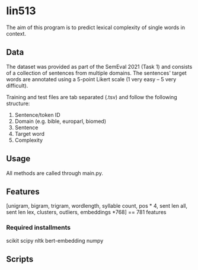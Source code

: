 # lin513

The aim of this program is to predict lexical complexity of single words in context.

## Data
The dataset was provided as part of the SemEval 2021 (Task 1) and consists of a collection
of sentences from multiple domains. The sentences' target words are annotated using a 5-point Likert scale (1 very easy – 5 very difficult). 

Training and test files are tab separated (.tsv) and follow the following structure:
1. Sentence/token ID
2. Domain (e.g. bible, europarl, biomed)
3. Sentence
4. Target word
5. Complexity

## Usage

All methods are called through main.py. 

## Features

\[unigram, bigram, trigram, wordlength, syllable count, pos * 4, sent len all, sent len lex, clusters, outliers, embeddings *768] == 781 features

### Required installments

scikit scipy nltk bert-embedding numpy



## Scripts

